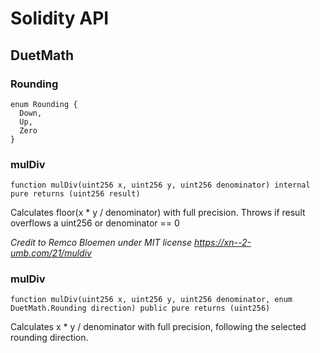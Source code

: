 # Solidity API

## DuetMath

### Rounding

```solidity
enum Rounding {
  Down,
  Up,
  Zero
}
```

### mulDiv

```solidity
function mulDiv(uint256 x, uint256 y, uint256 denominator) internal pure returns (uint256 result)
```

Calculates floor(x * y / denominator) with full precision. Throws if result overflows a uint256 or denominator &#x3D;&#x3D; 0

_Credit to Remco Bloemen under MIT license https://xn--2-umb.com/21/muldiv_

### mulDiv

```solidity
function mulDiv(uint256 x, uint256 y, uint256 denominator, enum DuetMath.Rounding direction) public pure returns (uint256)
```

Calculates x * y / denominator with full precision, following the selected rounding direction.

